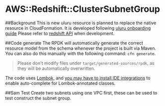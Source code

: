 # AWS::Redshift::ClusterSubnetGroup
##Background
This is new uluru resource is planned to replace the native resource in CloudFormation. It is developed following [uluru onboarding guide](https://w.amazon.com/bin/view/AWS21/Design/Uluru/Onboarding_Guide) Please refer to [redshift API](https://docs.aws.amazon.com/redshift/latest/APIReference/Welcome.html) when development.

##Code generate
The RPDK will automatically generate the correct resource model from the schema whenever the project is built via Maven. You can also do this manually with the following command: `cfn generate`.

> Please don't modify files under `target/generated-sources/rpdk`, as they will be automatically overwritten.

The code uses [Lombok](https://projectlombok.org/), and [you may have to install IDE integrations](https://projectlombok.org/setup/overview) to enable auto-complete for Lombok-annotated classes.

##Sam Test
Create two subnets using one VPC first, these can be used to test construct the subnet group.

